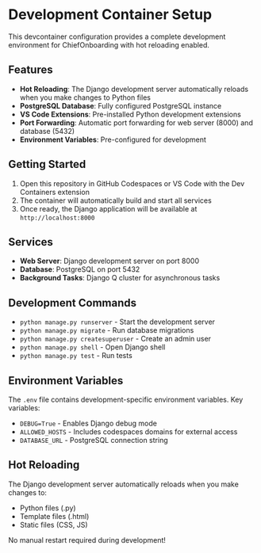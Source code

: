 # Development Container Setup

This devcontainer configuration provides a complete development environment for ChiefOnboarding with hot reloading enabled.

## Features

- **Hot Reloading**: The Django development server automatically reloads when you make changes to Python files
- **PostgreSQL Database**: Fully configured PostgreSQL instance
- **VS Code Extensions**: Pre-installed Python development extensions
- **Port Forwarding**: Automatic port forwarding for web server (8000) and database (5432)
- **Environment Variables**: Pre-configured for development

## Getting Started

1. Open this repository in GitHub Codespaces or VS Code with the Dev Containers extension
2. The container will automatically build and start all services
3. Once ready, the Django application will be available at `http://localhost:8000`

## Services

- **Web Server**: Django development server on port 8000
- **Database**: PostgreSQL on port 5432
- **Background Tasks**: Django Q cluster for asynchronous tasks

## Development Commands

- `python manage.py runserver` - Start the development server
- `python manage.py migrate` - Run database migrations
- `python manage.py createsuperuser` - Create an admin user
- `python manage.py shell` - Open Django shell
- `python manage.py test` - Run tests

## Environment Variables

The `.env` file contains development-specific environment variables. Key variables:

- `DEBUG=True` - Enables Django debug mode
- `ALLOWED_HOSTS` - Includes codespaces domains for external access
- `DATABASE_URL` - PostgreSQL connection string

## Hot Reloading

The Django development server automatically reloads when you make changes to:
- Python files (.py)
- Template files (.html)
- Static files (CSS, JS)

No manual restart required during development!
